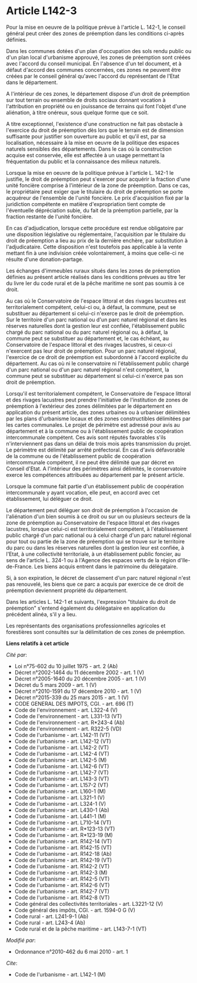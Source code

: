 # Article L142-3

Pour la mise en oeuvre de la politique prévue à l'article L. 142-1, le conseil général peut créer des zones de préemption
dans les conditions ci-après définies.

Dans les communes dotées d'un plan d'occupation des sols rendu public ou d'un plan local d'urbanisme approuvé, les zones de
préemption sont créées avec l'accord du conseil municipal. En l'absence d'un tel document, et à défaut d'accord des communes
concernées, ces zones ne peuvent être créées par le conseil général qu'avec l'accord du représentant de l'Etat dans le
département.

A l'intérieur de ces zones, le département dispose d'un droit de préemption sur tout terrain ou ensemble de droits sociaux
donnant vocation à l'attribution en propriété ou en jouissance de terrains qui font l'objet d'une aliénation, à titre
onéreux, sous quelque forme que ce soit.

A titre exceptionnel, l'existence d'une construction ne fait pas obstacle à l'exercice du droit de préemption dès lors que le
terrain est de dimension suffisante pour justifier son ouverture au public et qu'il est, par sa localisation, nécessaire à la
mise en oeuvre de la politique des espaces naturels sensibles des départements. Dans le cas où la construction acquise est
conservée, elle est affectée à un usage permettant la fréquentation du public et la connaissance des milieux naturels.

Lorsque la mise en oeuvre de la politique prévue à l'article L. 142-1 le justifie, le droit de préemption peut s'exercer pour
acquérir la fraction d'une unité foncière comprise à l'intérieur de la zone de préemption. Dans ce cas, le propriétaire peut
exiger que le titulaire du droit de préemption se porte acquéreur de l'ensemble de l'unité foncière. Le prix d'acquisition
fixé par la juridiction compétente en matière d'expropriation tient compte de l'éventuelle dépréciation subie, du fait de la
préemption partielle, par la fraction restante de l'unité foncière.

En cas d'adjudication, lorsque cette procédure est rendue obligatoire par une disposition législative ou réglementaire,
l'acquisition par le titulaire du droit de préemption a lieu au prix de la dernière enchère, par substitution à
l'adjudicataire. Cette disposition n'est toutefois pas applicable à la vente mettant fin à une indivision créée
volontairement, à moins que celle-ci ne résulte d'une donation-partage.

Les échanges d'immeubles ruraux situés dans les zones de préemption définies au présent article réalisés dans les conditions
prévues au titre 1er du livre Ier du code rural et de la pêche maritime ne sont pas soumis à ce droit.

Au cas où le Conservatoire de l'espace littoral et des rivages lacustres est territorialement compétent, celui-ci ou, à
défaut, la commune, peut se substituer au département si celui-ci n'exerce pas le droit de préemption. Sur le territoire d'un
parc national ou d'un parc naturel régional et dans les réserves naturelles dont la gestion leur est confiée, l'établissement
public chargé du parc national ou du parc naturel régional ou, à défaut, la commune peut se substituer au département et, le
cas échéant, au Conservatoire de l'espace littoral et des rivages lacustres, si ceux-ci n'exercent pas leur droit de
préemption. Pour un parc naturel régional, l'exercice de ce droit de préemption est subordonné à l'accord explicite du
département. Au cas où ni le conservatoire ni l'établissement public chargé d'un parc national ou d'un parc naturel régional
n'est compétent, la commune peut se substituer au département si celui-ci n'exerce pas son droit de préemption.

Lorsqu'il est territorialement compétent, le Conservatoire de l'espace littoral et des rivages lacustres peut prendre
l'initiative de l'institution de zones de préemption à l'extérieur des zones délimitées par le département en application du
présent article, des zones urbaines ou à urbaniser délimitées par les plans d'urbanisme locaux et des zones constructibles
délimitées par les cartes communales. Le projet de périmètre est adressé pour avis au département et à la commune ou à
l'établissement public de coopération intercommunale compétent. Ces avis sont réputés favorables s'ils n'interviennent pas
dans un délai de trois mois après transmission du projet. Le périmètre est délimité par arrêté préfectoral. En cas d'avis
défavorable de la commune ou de l'établissement public de coopération intercommunale compétent, il ne peut être délimité que
par décret en Conseil d'Etat. A l'intérieur des périmètres ainsi délimités, le conservatoire exerce les compétences
attribuées au département par le présent article.

Lorsque la commune fait partie d'un établissement public de coopération intercommunale y ayant vocation, elle peut, en accord
avec cet établissement, lui déléguer ce droit.

Le département peut déléguer son droit de préemption à l'occasion de l'aliénation d'un bien soumis à ce droit ou sur un ou
plusieurs secteurs de la zone de préemption au Conservatoire de l'espace littoral et des rivages lacustres, lorsque celui-ci
est territorialement compétent, à l'établissement public chargé d'un parc national ou à celui chargé d'un parc naturel
régional pour tout ou partie de la zone de préemption qui se trouve sur le territoire du parc ou dans les réserves naturelles
dont la gestion leur est confiée, à l'Etat, à une collectivité territoriale, à un établissement public foncier, au sens de
l'article L. 324-1 ou à l'Agence des espaces verts de la région d'Ile-de-France. Les biens acquis entrent dans le patrimoine
du délégataire.

Si, à son expiration, le décret de classement d'un parc naturel régional n'est pas renouvelé, les biens que ce parc a acquis
par exercice de ce droit de préemption deviennent propriété du département.

Dans les articles L. 142-1 et suivants, l'expression "titulaire du droit de préemption" s'entend également du délégataire en
application du précédent alinéa, s'il y a lieu.

Les représentants des organisations professionnelles agricoles et forestières sont consultés sur la délimitation de ces zones
de préemption.

**Liens relatifs à cet article**

_Cité par_:

  - Loi n°75-602 du 10 juillet 1975 - art. 2 (Ab)
  - Décret n°2002-1464 du 11 décembre 2002 - art. 1 (V)
  - Décret n°2005-1640 du 20 décembre 2005 - art. 1 (V)
  - Décret du 5 mars 2009 - art. 1 (V)
  - Décret n°2010-1591 du 17 décembre 2010 - art. 1 (V)
  - Décret n°2015-339 du 25 mars 2015 - art. 1 (V)
  - CODE GENERAL DES IMPOTS, CGI. - art. 696 (T)
  - Code de l'environnement - art. L322-4 (V)
  - Code de l'environnement - art. L331-13 (VT)
  - Code de l'environnement - art. R*243-4 (Ab)
  - Code de l'environnement - art. R322-5 (VD)
  - Code de l'urbanisme - art. L142-11 (VT)
  - Code de l'urbanisme - art. L142-12 (VT)
  - Code de l'urbanisme - art. L142-2 (VT)
  - Code de l'urbanisme - art. L142-4 (VT)
  - Code de l'urbanisme - art. L142-5 (M)
  - Code de l'urbanisme - art. L142-6 (VT)
  - Code de l'urbanisme - art. L142-7 (VT)
  - Code de l'urbanisme - art. L143-3 (VT)
  - Code de l'urbanisme - art. L157-2 (VT)
  - Code de l'urbanisme - art. L160-1 (M)
  - Code de l'urbanisme - art. L321-1 (V)
  - Code de l'urbanisme - art. L324-1 (V)
  - Code de l'urbanisme - art. L430-1 (Ab)
  - Code de l'urbanisme - art. L441-1 (M)
  - Code de l'urbanisme - art. L710-14 (VT)
  - Code de l'urbanisme - art. R*123-13 (VT)
  - Code de l'urbanisme - art. R*123-19 (M)
  - Code de l'urbanisme - art. R142-14 (VT)
  - Code de l'urbanisme - art. R142-15 (VT)
  - Code de l'urbanisme - art. R142-18 (Ab)
  - Code de l'urbanisme - art. R142-19 (VT)
  - Code de l'urbanisme - art. R142-2 (VT)
  - Code de l'urbanisme - art. R142-3 (M)
  - Code de l'urbanisme - art. R142-5 (VT)
  - Code de l'urbanisme - art. R142-6 (VT)
  - Code de l'urbanisme - art. R142-7 (VT)
  - Code de l'urbanisme - art. R142-8 (VT)
  - Code général des collectivités territoriales - art. L3221-12 (V)
  - Code général des impôts, CGI. - art. 1594-0 G (V)
  - Code rural - art. L241-9-1 (Ab)
  - Code rural - art. L243-4 (Ab)
  - Code rural et de la pêche maritime - art. L143-7-1 (VT)

_Modifié par_:

  - Ordonnance n°2010-462 du 6 mai 2010 - art. 1

_Cite_:

  - Code de l'urbanisme - art. L142-1 (M)
